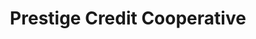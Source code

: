 ---
title: "Prestige Credit Cooperative"
url: /puerto-princesa/prestige-credit-cooperative/
shop: pawnbroker
---